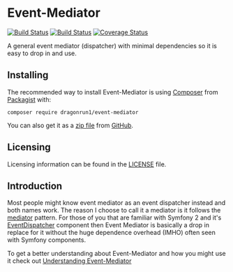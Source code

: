 # Event-Mediator

[![Build Status](https://travis-ci.org/Dragonrun1/event-mediator.svg?branch=master)](https://travis-ci.org/Dragonrun1/event-mediator)
[![Build Status](https://scrutinizer-ci.com/g/Dragonrun1/event-mediator/badges/build.png?b=master)](https://scrutinizer-ci.com/g/Dragonrun1/event-mediator/build-status/master)
[![Coverage Status](https://coveralls.io/repos/Dragonrun1/event-mediator/badge.svg?branch=master)](https://coveralls.io/r/Dragonrun1/event-mediator?branch=master)

A general event mediator (dispatcher) with minimal dependencies so it is easy to drop in and use.

## Installing

The recommended way to install Event-Mediator is using [Composer](https://getcomposer.org/) from
[Packagist](https://packagist.org/) with:

`composer require dragonrun1/event-mediator`

You can also get it as a [zip file](https://github.com/Dragonrun1/event-mediator/archive/master.zip) from
[GitHub](https://github.com/Dragonrun1/event-mediator).

## Licensing

Licensing information can be found in the [LICENSE](LICENSE) file.

## Introduction

Most people might know event mediator as an event dispatcher instead and both names work. The reason I choose to call it
a mediator is it follows the [mediator](https://en.wikipedia.org/wiki/Mediator_pattern) pattern. For those of you that
are familiar with Symfony 2 and it's
[EventDispatcher](http://symfony.com/doc/current/components/event_dispatcher/index.html) component then Event Mediator
is basically a drop in replace for it without the huge dependence overhead (IMHO) often seen with Symfony components.

To get a better understanding about Event-Mediator and how you might use it check out
[Understanding Event-Mediator](docs/UnderstandingEventMediator.md) 
